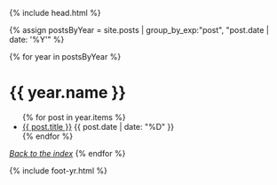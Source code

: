 {% include head.html %}

{% assign postsByYear =
    site.posts | group_by_exp:"post", "post.date | date: '%Y'" %}

<div class="post">
{% for year in postsByYear %}
  <h1><a name="{{ year.name }}">{{ year.name }}</a></h1>
    <ul>
      {% for post in year.items %}
        <li><a href="{{ post.url }}">{{ post.title }}</a> {{ post.date | date: "%D" }}</li>
      {% endfor %}
    </ul>
  <em><a href="/">Back to the index</a></em>
{% endfor %}
</div>

{% include foot-yr.html %}
